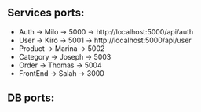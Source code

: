 ## Services ports:
- Auth -> Milo -> 5000 -> http://localhost:5000/api/auth
- User -> Kiro -> 5001 -> http://localhost:5000/api/user
- Product -> Marina -> 5002
- Category -> Joseph -> 5003
- Order -> Thomas -> 5004
- FrontEnd -> Salah -> 3000

## DB ports:
